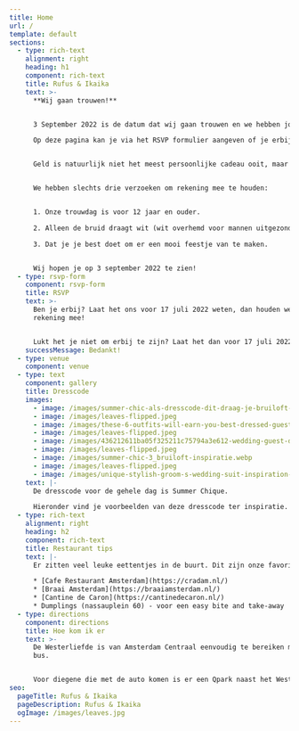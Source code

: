 ```yaml
---
title: Home
url: /
template: default
sections:
  - type: rich-text
    alignment: right
    heading: h1
    component: rich-text
    title: Rufus & Ikaika
    text: >-
      **Wij gaan trouwen!** 


      3 September 2022 is de datum dat wij gaan trouwen en we hebben jou er graag bij! \

      Op deze pagina kan je via het RSVP formulier aangeven of je erbij bent. Ook hebben we wat restaurant tips, een route beschrijving (klik op de maps afbeelding) en wat voorbeelden van onze dresscode. Heb je vragen? Mail dan naar rufusenikaika@gmail.com, dan neemt onze ceremoniemeester Maui contact met je op. 


      Geld is natuurlijk niet het meest persoonlijke cadeau ooit, maar om ons met onze huwelijksreis naar Hawaii te helpen is dit toch erg welkom en heeft daarom onze voorkeur.


      We hebben slechts drie verzoeken om rekening mee te houden:


      1. Onze trouwdag is voor 12 jaar en ouder.

      2. Alleen de bruid draagt wit (wit overhemd voor mannen uitgezonderd).

      3. Dat je je best doet om er een mooi feestje van te maken.


      Wij hopen je op 3 september 2022 te zien!
  - type: rsvp-form
    component: rsvp-form
    title: RSVP
    text: >-
      Ben je erbij? Laat het ons voor 17 juli 2022 weten, dan houden we daar
      rekening mee!


      Lukt het je niet om erbij te zijn? Laat het dan voor 17 juli 2022 even weten door te mailen naar rufusenikaika@gmail.com
    successMessage: Bedankt!
  - type: venue
    component: venue
  - type: text
    component: gallery
    title: Dresscode
    images:
      - image: /images/summer-chic-als-dresscode-dit-draag-je-bruiloft-inspiratie.png
      - image: /images/leaves-flipped.jpeg
      - image: /images/these-6-outfits-will-earn-you-best-dressed-guest-status-at-every-wedding.jpeg
      - image: /images/leaves-flipped.jpeg
      - image: /images/436212611ba05f325211c75794a3e612-wedding-guest-dresses-best-dressed.jpeg
      - image: /images/leaves-flipped.jpeg
      - image: /images/summer-chic-3_bruiloft-inspiratie.webp
      - image: /images/leaves-flipped.jpeg
      - image: /images/unique-stylish-groom-s-wedding-suit-inspiration-forget-me-not.jpeg
    text: |-
      De dresscode voor de gehele dag is Summer Chique. 

      Hieronder vind je voorbeelden van deze dresscode ter inspiratie.
  - type: rich-text
    alignment: right
    heading: h2
    component: rich-text
    title: Restaurant tips
    text: |-
      Er zitten veel leuke eettentjes in de buurt. Dit zijn onze favorieten:

      * [Cafe Restaurant Amsterdam](https://cradam.nl/) 
      * [Braai Amsterdam](https://braaiamsterdam.nl/)
      * [Cantine de Caron](https://cantinedecaron.nl/)
      * Dumplings (nassauplein 60) - voor een easy bite and take-away
  - type: directions
    component: directions
    title: Hoe kom ik er
    text: >-
      De Westerliefde is van Amsterdam Centraal eenvoudig te bereiken met de
      bus.


      Voor diegene die met de auto komen is er een Qpark naast het Westerpark.
seo:
  pageTitle: Rufus & Ikaika
  pageDescription: Rufus & Ikaika
  ogImage: /images/leaves.jpg
---
```

